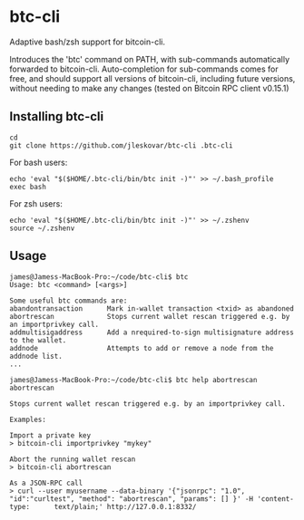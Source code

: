 # btc-cli
Adaptive bash/zsh support for bitcoin-cli. 

Introduces the 'btc' command on PATH, with sub-commands automatically forwarded to bitcoin-cli. Auto-completion for sub-commands comes for free, and should support all versions of bitcoin-cli, including future versions, without needing to make any changes (tested on Bitcoin RPC client v0.15.1)

## Installing btc-cli

    cd
    git clone https://github.com/jleskovar/btc-cli .btc-cli

For bash users:

    echo 'eval "$($HOME/.btc-cli/bin/btc init -)"' >> ~/.bash_profile
    exec bash

For zsh users:

    echo 'eval "$($HOME/.btc-cli/bin/btc init -)"' >> ~/.zshenv
    source ~/.zshenv
    
## Usage

    james@Jamess-MacBook-Pro:~/code/btc-cli$ btc
    Usage: btc <command> [<args>]

    Some useful btc commands are:
    abandontransaction      Mark in-wallet transaction <txid> as abandoned
    abortrescan             Stops current wallet rescan triggered e.g. by an importprivkey call.
    addmultisigaddress      Add a nrequired-to-sign multisignature address to the wallet.
    addnode                 Attempts to add or remove a node from the addnode list.
    ...
    
    james@Jamess-MacBook-Pro:~/code/btc-cli$ btc help abortrescan 
    abortrescan

    Stops current wallet rescan triggered e.g. by an importprivkey call.

    Examples:

    Import a private key
    > bitcoin-cli importprivkey "mykey"

    Abort the running wallet rescan
    > bitcoin-cli abortrescan 

    As a JSON-RPC call
    > curl --user myusername --data-binary '{"jsonrpc": "1.0", "id":"curltest", "method": "abortrescan", "params": [] }' -H 'content-type:      text/plain;' http://127.0.0.1:8332/


    
